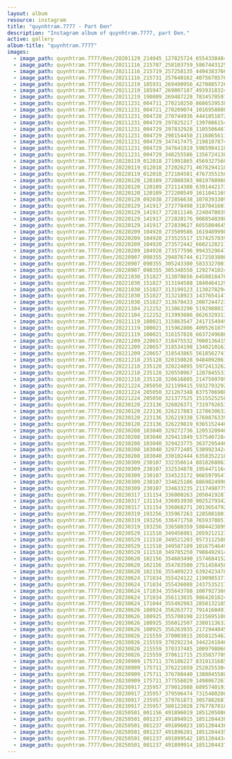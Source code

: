 ```yaml
---
layout: album
resource: instagram
title: "quynhtram.7777 - Part Đen"
description: "Instagram album of quynhtram.7777, part Đen."
active: gallery
album-title: "quynhtram.7777"
images:
  - image_path: quynhtram.7777/Đen/20201129_214045_127825724_655433848483073_5067576064496601734_n.jpg
  - image_path: quynhtram.7777/Đen/20211116_215707_258103759_586744312538235_8307160956811769016_n.jpg
  - image_path: quynhtram.7777/Đen/20211116_215719_257258135_449438376609002_813135207472942199_n.jpg
  - image_path: quynhtram.7777/Đen/20211116_215731_257640162_407567857688377_2755538462726115237_n.jpg
  - image_path: quynhtram.7777/Đen/20211219_185931_269490956_4270885726345894_6158714758247681224_n.jpg
  - image_path: quynhtram.7777/Đen/20211219_185947_269007187_493931832446057_8154951578238081061_n.jpg
  - image_path: quynhtram.7777/Đen/20211219_190009_269487228_783457059717568_1708843220084062606_n.jpg
  - image_path: quynhtram.7777/Đen/20211231_004711_270210250_868653953831776_2454697835229070457_n.jpg
  - image_path: quynhtram.7777/Đen/20211231_004721_270209074_1016958808860234_2332548168605381513_n.jpg
  - image_path: quynhtram.7777/Đen/20211231_004728_270744936_444105187261904_7554737264893873332_n.jpg
  - image_path: quynhtram.7777/Đen/20211231_004729_297825217_139708615414874_2706828287424533629_n.jpg
  - image_path: quynhtram.7777/Đen/20211231_004729_297832928_1105506467000294_5308033843690021698_n.jpg
  - image_path: quynhtram.7777/Đen/20211231_004729_298154450_211686561181459_5876724568234889445_n.jpg
  - image_path: quynhtram.7777/Đen/20211231_004729_347417475_219810787467524_4428087817684922727_n.jpg
  - image_path: quynhtram.7777/Đen/20211231_004729_347641019_5985984118196050_741871402284094213_n.jpg
  - image_path: quynhtram.7777/Đen/20211231_004729_348255586_1356724138225499_7710379562050649739_n.jpg
  - image_path: quynhtram.7777/Đen/20220119_012018_271991865_456932756094020_495584924413111115_n.jpg
  - image_path: quynhtram.7777/Đen/20220119_012018_272026271_4678294118929029_4325848754511573888_n.jpg
  - image_path: quynhtram.7777/Đen/20220119_012018_272104581_4767355150012795_1391250745471408961_n.jpg
  - image_path: quynhtram.7777/Đen/20220120_120109_272080383_981978096047836_1714663941139678808_n.jpg
  - image_path: quynhtram.7777/Đen/20220120_120109_272114388_639144217335057_3617808090787134869_n.jpg
  - image_path: quynhtram.7777/Đen/20220120_120109_272200549_1611041169245747_9005630135998493135_n.jpg
  - image_path: quynhtram.7777/Đen/20220128_092038_272856638_1078393309622751_5866624095381007178_n.jpg
  - image_path: quynhtram.7777/Đen/20220129_141917_272778498_318704160197516_7398387149730737755_n.jpg
  - image_path: quynhtram.7777/Đen/20220129_141917_272811146_2240478039423899_624640727911989442_n.jpg
  - image_path: quynhtram.7777/Đen/20220129_141917_272820176_908854039806141_1594735262782603617_n.jpg
  - image_path: quynhtram.7777/Đen/20220129_141917_272839627_665580464577202_4807410580023044908_n.jpg
  - image_path: quynhtram.7777/Đen/20220209_104920_273509586_1619489998431440_3454090720216037807_n.jpg
  - image_path: quynhtram.7777/Đen/20220209_104920_273525517_1574257039625066_497502760864392783_n.jpg
  - image_path: quynhtram.7777/Đen/20220209_104920_273572442_660212821797433_8759244049551822039_n.jpg
  - image_path: quynhtram.7777/Đen/20220209_104920_273577596_994352964773241_2945584938805269899_n.jpg
  - image_path: quynhtram.7777/Đen/20220907_090355_294876744_617250380017751_2661742127123038139_n.jpg
  - image_path: quynhtram.7777/Đen/20220907_090355_305243300_583332700153367_864340742686351094_n.jpg
  - image_path: quynhtram.7777/Đen/20220907_090355_305348550_1292741024828215_8497706428971959859_n.jpg
  - image_path: quynhtram.7777/Đen/20221030_151827_313078656_645081847084381_6429220167542570457_n.jpg
  - image_path: quynhtram.7777/Đen/20221030_151827_313194588_1840464129634753_6564583123002281899_n.jpg
  - image_path: quynhtram.7777/Đen/20221030_151827_313199123_1130278294292492_6247427386679430652_n.jpg
  - image_path: quynhtram.7777/Đen/20221030_151827_313218923_143765414782175_7072291774406471419_n.jpg
  - image_path: quynhtram.7777/Đen/20221030_151827_313670433_200724472338534_4597420236946406631_n.jpg
  - image_path: quynhtram.7777/Đen/20221104_212252_313863290_5192988017472151_1214895876102856414_n.jpg
  - image_path: quynhtram.7777/Đen/20221104_212252_313993086_862632931395247_8975518859705175916_n.jpg
  - image_path: quynhtram.7777/Đen/20221119_100021_315863547_241715494976253_3334706836981020670_n.jpg
  - image_path: quynhtram.7777/Đen/20221119_100021_315962806_409526107938508_8266291372820147375_n.jpg
  - image_path: quynhtram.7777/Đen/20221119_100021_316157828_663724968679836_6839824382047555367_n.jpg
  - image_path: quynhtram.7777/Đen/20221209_220657_318475532_700013641527365_1527882184834227055_n.jpg
  - image_path: quynhtram.7777/Đen/20221209_220657_318534198_1340210163457507_5508289370662698593_n.jpg
  - image_path: quynhtram.7777/Đen/20221209_220657_318543865_5618562741524205_6899996090817519416_n.jpg
  - image_path: quynhtram.7777/Đen/20221218_235128_320150828_948409206136101_5699092657161698113_n.jpg
  - image_path: quynhtram.7777/Đen/20221218_235128_320224895_5972413262818671_132803811644372225_n.jpg
  - image_path: quynhtram.7777/Đen/20221218_235128_320550967_128784553369450_2187279054805834771_n.jpg
  - image_path: quynhtram.7777/Đen/20221218_235128_320616805_214759970986845_8308777497505263778_n.jpg
  - image_path: quynhtram.7777/Đen/20221224_205050_321199415_593279329272095_7272675040988177645_n.jpg
  - image_path: quynhtram.7777/Đen/20221224_205050_321267348_837570690838697_4200616485574724741_n.jpg
  - image_path: quynhtram.7777/Đen/20221224_205050_321377525_1515525258926399_5564963179144824522_n.jpg
  - image_path: quynhtram.7777/Đen/20230120_223136_326026371_731979265309608_3279070872044259118_n.jpg
  - image_path: quynhtram.7777/Đen/20230120_223136_326217883_127863063282640_3267377358341397049_n.jpg
  - image_path: quynhtram.7777/Đen/20230120_223136_326219338_576087633980977_1706620912249552204_n.jpg
  - image_path: quynhtram.7777/Đen/20230120_223136_326229819_936515244001277_7697987219467650291_n.jpg
  - image_path: quynhtram.7777/Đen/20230208_103040_329272736_1205320940074643_3546432583436977969_n.jpg
  - image_path: quynhtram.7777/Đen/20230208_103040_329411049_537540728475696_8558252263330049411_n.jpg
  - image_path: quynhtram.7777/Đen/20230208_103040_329423775_3637295446500288_4549345525822551962_n.jpg
  - image_path: quynhtram.7777/Đen/20230208_103040_329772405_530992342435334_3233037173876513701_n.jpg
  - image_path: quynhtram.7777/Đen/20230208_103040_330102444_635835221880220_2060392217059381830_n.jpg
  - image_path: quynhtram.7777/Đen/20230309_230107_332356614_881826886372447_3213259866510091917_n.jpg
  - image_path: quynhtram.7777/Đen/20230309_230107_332534878_1954471164936866_4566438490044156964_n.jpg
  - image_path: quynhtram.7777/Đen/20230309_230107_334523172_966597954712899_6950860785063754402_n.jpg
  - image_path: quynhtram.7777/Đen/20230309_230107_334625106_886982499055908_2052476202893038286_n.jpg
  - image_path: quynhtram.7777/Đen/20230309_230107_334633235_2117490775109757_1781312680334487445_n.jpg
  - image_path: quynhtram.7777/Đen/20230317_131154_336000263_205041928794167_1274481062658288803_n.jpg
  - image_path: quynhtram.7777/Đen/20230317_131154_336053930_902527934287485_7019089022544493695_n.jpg
  - image_path: quynhtram.7777/Đen/20230317_131154_336068271_201365479200683_8066527695633674629_n.jpg
  - image_path: quynhtram.7777/Đen/20230319_193256_335967263_1285881801965548_4174316977960098119_n.jpg
  - image_path: quynhtram.7777/Đen/20230319_193256_336471758_765937885144323_7174792772440838568_n.jpg
  - image_path: quynhtram.7777/Đen/20230319_193256_336580359_588442389978907_5597931675806326002_n.jpg
  - image_path: quynhtram.7777/Đen/20230529_111510_349456981_205921212367726_2334738541059413252_n.jpg
  - image_path: quynhtram.7777/Đen/20230529_111510_349521203_957311258804678_7728072884163178331_n.jpg
  - image_path: quynhtram.7777/Đen/20230529_111510_349587109_1016754649683807_4196443296831979221_n.jpg
  - image_path: quynhtram.7777/Đen/20230529_111510_349785250_798849291445314_3148541240560008604_n.jpg
  - image_path: quynhtram.7777/Đen/20230620_102156_354603490_1574684152942095_274478426785652061_n.jpg
  - image_path: quynhtram.7777/Đen/20230620_102156_354783500_275145845067880_8955177185189101009_n.jpg
  - image_path: quynhtram.7777/Đen/20230620_102156_355409223_639242347839649_1178116323790642232_n.jpg
  - image_path: quynhtram.7777/Đen/20230624_171034_355424122_1190985371785381_194989907209470845_n.jpg
  - image_path: quynhtram.7777/Đen/20230624_171034_355436088_243753521700516_8594737245701971290_n.jpg
  - image_path: quynhtram.7777/Đen/20230624_171034_355643788_1007927360572835_1173396872418486584_n.jpg
  - image_path: quynhtram.7777/Đen/20230624_171034_356113035_986420102496898_3370174055322718851_n.jpg
  - image_path: quynhtram.7777/Đen/20230624_171044_355492983_2850132185127798_1885346540269037548_n.jpg
  - image_path: quynhtram.7777/Đen/20230626_100924_356263772_791416049108940_193746944183993220_n.jpg
  - image_path: quynhtram.7777/Đen/20230626_100925_355700198_221569510827247_7295404819576987554_n.jpg
  - image_path: quynhtram.7777/Đen/20230626_100925_356012507_2380113632168532_1177792739867978984_n.jpg
  - image_path: quynhtram.7777/Đen/20230626_100925_356263935_217294404552422_8392181100472433293_n.jpg
  - image_path: quynhtram.7777/Đen/20230826_215559_370003015_265812546263969_5571542649804949009_n.jpg
  - image_path: quynhtram.7777/Đen/20230826_215559_370292234_344224184602246_402421252119210610_n.jpg
  - image_path: quynhtram.7777/Đen/20230826_215559_370337485_1009798060176988_6374757111575916742_n.jpg
  - image_path: quynhtram.7777/Đen/20230826_215559_370611715_2535837709901923_4393750555536165661_n.jpg
  - image_path: quynhtram.7777/Đen/20230909_175711_376106227_831913168511874_3147458828901223148_n.jpg
  - image_path: quynhtram.7777/Đen/20230909_175711_376221659_252825530481225_2779535909490205922_n.jpg
  - image_path: quynhtram.7777/Đen/20230909_175711_376780440_1388845588365115_2628947203912189601_n.jpg
  - image_path: quynhtram.7777/Đen/20230909_175711_377556029_1498067267604926_1672757097912563284_n.jpg
  - image_path: quynhtram.7777/Đen/20230917_235957_379012088_689574019335314_2127036361987617044_n.jpg
  - image_path: quynhtram.7777/Đen/20230917_235957_379596474_7315480208470393_3591752325078690076_n.jpg
  - image_path: quynhtram.7777/Đen/20230917_235957_379761873_305788268709504_5033693760246730997_n.jpg
  - image_path: quynhtram.7777/Đen/20230917_235957_380122028_276778701877008_2365249654089170968_n.jpg
  - image_path: quynhtram.7777/Đen/20250501_001156_491896019_18512050861046167_1629398530779203721_n.jpg
  - image_path: quynhtram.7777/Đen/20250501_001237_491894915_18512044384046167_5004753308037294756_n.jpg
  - image_path: quynhtram.7777/Đen/20250501_001237_491896023_18512044363046167_6275221210454943690_n.jpg
  - image_path: quynhtram.7777/Đen/20250501_001237_491896201_18512044354046167_3112376163492211199_n.jpg
  - image_path: quynhtram.7777/Đen/20250501_001237_491899542_18512044345046167_8664933454719244152_n.jpg
  - image_path: quynhtram.7777/Đen/20250501_001237_491899914_18512044375046167_4524947603218013584_n.jpg
---
```

